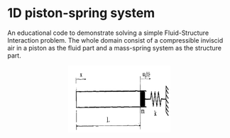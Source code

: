 # 1D piston-spring system

An educational code to demonstrate solving a simple Fluid-Structure Interaction problem. The whole domain consist of a compressible inviscid air in a piston as the fluid part and a mass-spring system as the structure part.

<p align="center">
  <img width="230" height="150" src="./piston_problem.png">
</p>
